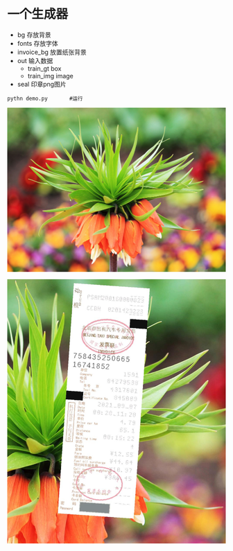 # 一个生成器

- bg	存放背景
- fonts 存放字体
- invoice_bg 放置纸张背景
- out 输入数据
  - train_gt box
  - train_img image
- seal 印章png图片

```
pythn demo.py		#运行
```
![image](bg/0803.png)

![image](out\train_img\img_0_.jpg)